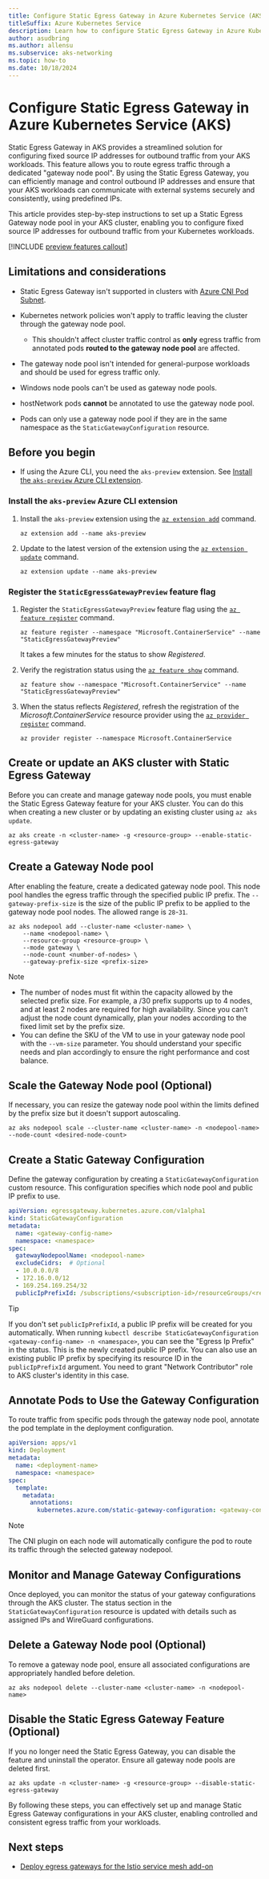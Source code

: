 ```yaml
---
title: Configure Static Egress Gateway in Azure Kubernetes Service (AKS) - Preview
titleSuffix: Azure Kubernetes Service
description: Learn how to configure Static Egress Gateway in Azure Kubernetes Service (AKS) to manage egress traffic from a constant IP address.
author: asudbring
ms.author: allensu
ms.subservice: aks-networking
ms.topic: how-to
ms.date: 10/18/2024
---
```


# Configure Static Egress Gateway in Azure Kubernetes Service (AKS)

Static Egress Gateway in AKS provides a streamlined solution for configuring fixed source IP addresses for outbound traffic from your AKS workloads. This feature allows you to route egress traffic through a dedicated "gateway node pool". By using the Static Egress Gateway, you can efficiently manage and control outbound IP addresses and ensure that your AKS workloads can communicate with external systems securely and consistently, using predefined IPs.

This article provides step-by-step instructions to set up a Static Egress Gateway node pool in your AKS cluster, enabling you to configure fixed source IP addresses for outbound traffic from your Kubernetes workloads.

[!INCLUDE [preview features callout](~/reusable-content/ce-skilling/azure/includes/aks/includes/preview/preview-callout.md)]

## Limitations and considerations

- Static Egress Gateway isn't supported in clusters with [Azure CNI Pod Subnet][azure-cni-pod-subnet].
- Kubernetes network policies won't apply to traffic leaving the cluster through the gateway node pool.
  - This shouldn't affect cluster traffic control as **only** egress traffic from annotated pods **routed to the gateway node pool** are affected.  

- The gateway node pool isn't intended for general-purpose workloads and should be used for egress traffic only.
- Windows node pools can't be used as gateway node pools.
- hostNetwork pods **cannot** be annotated to use the gateway node pool.
- Pods can only use a gateway node pool if they are in the same namespace as the `StaticGatewayConfiguration` resource.

## Before you begin

- If using the Azure CLI, you need the `aks-preview` extension. See [Install the `aks-preview` Azure CLI extension](#install-the-aks-preview-azure-cli-extension).

### Install the `aks-preview` Azure CLI extension

1. Install the `aks-preview` extension using the [`az extension add`][az-extension-add] command.

    ```azurecli-interactive
    az extension add --name aks-preview
    ```

2. Update to the latest version of the extension using the [`az extension update`][az-extension-update] command.

    ```azurecli-interactive
    az extension update --name aks-preview
    ```

### Register the `StaticEgressGatewayPreview` feature flag

1. Register the `StaticEgressGatewayPreview` feature flag using the [`az feature register`][az-feature-register] command.

    ```azurecli-interactive
    az feature register --namespace "Microsoft.ContainerService" --name "StaticEgressGatewayPreview"
    ```

    It takes a few minutes for the status to show *Registered*.

2. Verify the registration status using the [`az feature show`][az-feature-show] command.

    ```azurecli-interactive
    az feature show --namespace "Microsoft.ContainerService" --name "StaticEgressGatewayPreview"
    ```

3. When the status reflects _Registered_, refresh the registration of the _Microsoft.ContainerService_ resource provider using the [`az provider register`][az-provider-register] command.

    ```azurecli-interactive
    az provider register --namespace Microsoft.ContainerService
    ```

## Create or update an AKS cluster with Static Egress Gateway

Before you can create and manage gateway node pools, you must enable the Static Egress Gateway feature for your AKS cluster. You can do this when creating a new cluster or by updating an existing cluster using `az aks update`.

```azurecli-interactive
az aks create -n <cluster-name> -g <resource-group> --enable-static-egress-gateway
```

## Create a Gateway Node pool

After enabling the feature, create a dedicated gateway node pool. This node pool handles the egress traffic through the specified public IP prefix. The `--gateway-prefix-size` is the size of the public IP prefix to be applied to the gateway node pool nodes. The allowed range is `28`-`31`. 

```azurecli-interactive
az aks nodepool add --cluster-name <cluster-name> \
    --name <nodepool-name> \
    --resource-group <resource-group> \
    --mode gateway \
    --node-count <number-of-nodes> \
    --gateway-prefix-size <prefix-size>
```

> [!NOTE] 
> - The number of nodes must fit within the capacity allowed by the selected prefix size. For example, a /30 prefix supports up to 4 nodes, and at least 2 nodes are required for high availability. Since you can’t adjust the node count dynamically, plan your nodes according to the fixed limit set by the prefix size.
> - You can define the SKU of the VM to use in your gateway node pool with the `--vm-size` parameter. You should understand your specific needs and plan accordingly to ensure the right performance and cost balance.

## Scale the Gateway Node pool (Optional)

If necessary, you can resize the gateway node pool within the limits defined by the prefix size but it doesn't support autoscaling.

```azurecli-interactive
az aks nodepool scale --cluster-name <cluster-name> -n <nodepool-name> --node-count <desired-node-count>
```

## Create a Static Gateway Configuration

Define the gateway configuration by creating a `StaticGatewayConfiguration` custom resource. This configuration specifies which node pool and public IP prefix to use.

```yaml
apiVersion: egressgateway.kubernetes.azure.com/v1alpha1
kind: StaticGatewayConfiguration
metadata:
  name: <gateway-config-name>
  namespace: <namespace>
spec:
  gatewayNodepoolName: <nodepool-name>
  excludeCidrs:  # Optional
  - 10.0.0.0/8
  - 172.16.0.0/12
  - 169.254.169.254/32
  publicIpPrefixId: /subscriptions/<subscription-id>/resourceGroups/<resource-group>/providers/Microsoft.Network/publicIPPrefixes/<prefix-name> # Optional
```

> [!TIP]
> If you don't set `publicIpPrefixId`, a public IP prefix will be created for you automatically. When running `kubectl describe StaticGatewayConfiguration <gateway-config-name> -n <namespace>`, you can see the "Egress Ip Prefix" in the status. This is the newly created public IP prefix. You can also use an existing public IP prefix by specifying its resource ID in the `publicIpPrefixId` argument. You need to grant "Network Contributor" role to AKS cluster's identity in this case.

## Annotate Pods to Use the Gateway Configuration

To route traffic from specific pods through the gateway node pool, annotate the pod template in the deployment configuration.

```yaml
apiVersion: apps/v1
kind: Deployment
metadata:
  name: <deployment-name>
  namespace: <namespace>
spec:
  template:
    metadata:
      annotations:
        kubernetes.azure.com/static-gateway-configuration: <gateway-config-name>
```

> [!NOTE]
> The CNI plugin on each node will automatically configure the pod to route its traffic through the selected gateway nodepool.

## Monitor and Manage Gateway Configurations

Once deployed, you can monitor the status of your gateway configurations through the AKS cluster. The status section in the `StaticGatewayConfiguration` resource is updated with details such as assigned IPs and WireGuard configurations.

## Delete a Gateway Node pool (Optional)

To remove a gateway node pool, ensure all associated configurations are appropriately handled before deletion.

```azurecli
az aks nodepool delete --cluster-name <cluster-name> -n <nodepool-name>
```

## Disable the Static Egress Gateway Feature (Optional)

If you no longer need the Static Egress Gateway, you can disable the feature and uninstall the operator. Ensure all gateway node pools are deleted first.

```azurecli
az aks update -n <cluster-name> -g <resource-group> --disable-static-egress-gateway
```

By following these steps, you can effectively set up and manage Static Egress Gateway configurations in your AKS cluster, enabling controlled and consistent egress traffic from your workloads.

## Next steps

* [Deploy egress gateways for the Istio service mesh add-on][istio-egress-gateway]


<!-- LINKS - Internal -->
[az-provider-register]: /cli/azure/provider#az-provider-register
[az-feature-register]: /cli/azure/feature#az-feature-register
[az-feature-show]: /cli/azure/feature#az-feature-show
[az-extension-add]: /cli/azure/extension#az-extension-add
[az-extension-update]: /cli/azure/extension#az-extension-update
[azure-cni-pod-subnet]: concepts-network-azure-cni-pod-subnet.md
[istio-egress-gateway]: istio-deploy-egress.md

